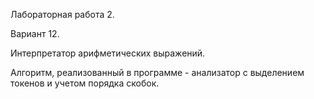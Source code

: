 Лабораторная работа 2.

Вариант 12.

Интерпретатор арифметических выражений.

Алгоритм, реализованный в программе - анализатор с выделением токенов и учетом порядка скобок.

